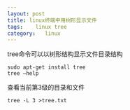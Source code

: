 ```yaml
---
layout: post
title: linux终端中用树形显示文件
tags:    linux tree
category:   linux
---
```


tree命令可以以树形结构显示文件目录结构

```
sudo apt-get install tree
tree –help
```

查看当前第3级的目录和文件

```
tree -L 3 >tree.txt
```
